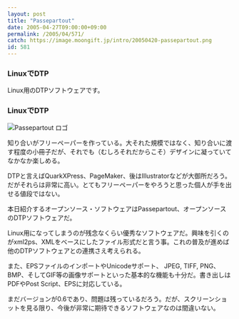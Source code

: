 ```yaml
---
layout: post
title: "Passepartout"
date: 2005-04-27T09:00:00+09:00
permalink: /2005/04/571/
catch: https://image.moongift.jp/intro/20050420-passepartout.png
id: 581
---
```

### LinuxでDTP
  
Linux用のDTPソフトウェアです。  
<!--more-->  

### LinuxでDTP
  

![Passepartout ロゴ](https://image.moongift.jp/intro/20050420-passepartout.png "Passepartout ロゴ")

  

知り合いがフリーペーパーを作っている。大それた規模ではなく、知り合いに渡す程度の小冊子だが、それでも（むしろそれだからこそ）デザインに凝っていてなかなか楽しめる。

  

DTPと言えばQuarkXPress、PageMaker、後はIllustratorなどが大御所だろう。だがそれらは非常に高い。とてもフリーペーパーをやろうと思った個人が手を出せる値段ではない。

  

本日紹介するオープンソース・ソフトウェアはPassepartout、オープンソースのDTPソフトウェアだ。

  

Linux用になってしまうのが残念なくらい優秀なソフトウェアだ。興味を引くのがxml2ps、XMLをベースにしたファイル形式だと言う事。これの普及が進めば他のDTPソフトウェアとの連携さえ考えられる。

  

また、EPSファイルのインポートやUnicodeサポート、 JPEG, TIFF, PNG、BMP、そしてGIF等の画像サポートといった基本的な機能も十分だ。書き出しはPDFやPost Script、EPSに対応している。

  

まだバージョンが0.6であり、問題は残っているだろう。だが、スクリーンショットを見る限り、今後が非常に期待できるソフトウェアなのは間違いない。


